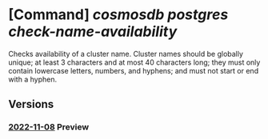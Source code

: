 # [Command] _cosmosdb postgres check-name-availability_

Checks availability of a cluster name. Cluster names should be globally unique; at least 3 characters and at most 40 characters long; they must only contain lowercase letters, numbers, and hyphens; and must not start or end with a hyphen.

## Versions

### [2022-11-08](/Resources/mgmt-plane/L3N1YnNjcmlwdGlvbnMve30vcHJvdmlkZXJzL21pY3Jvc29mdC5kYmZvcnBvc3RncmVzcWwvY2hlY2tuYW1lYXZhaWxhYmlsaXR5/2022-11-08.xml) **Preview**

<!-- mgmt-plane /subscriptions/{}/providers/microsoft.dbforpostgresql/checknameavailability 2022-11-08 -->
